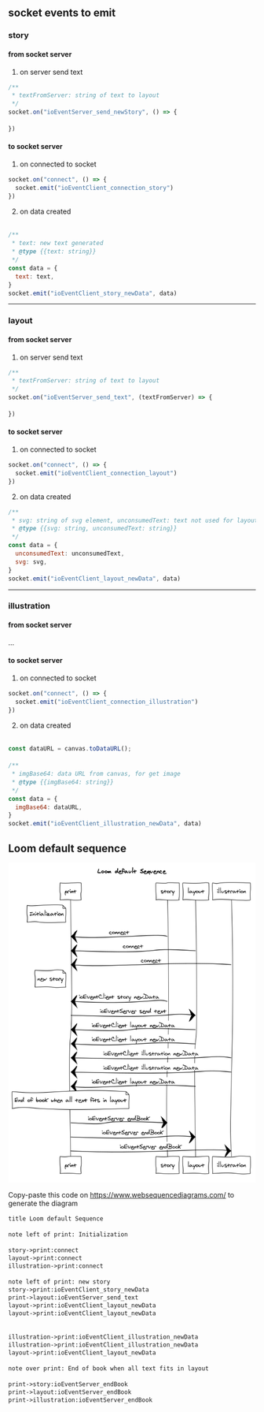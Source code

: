 
## socket events to emit

### story

#### from socket server

1. on server send text
```javascript
/**
 * textFromServer: string of text to layout
 */
socket.on("ioEventServer_send_newStory", () => {
  
})
```

#### to socket server

1. on connected to socket
```javascript
socket.on("connect", () => {
  socket.emit("ioEventClient_connection_story")
})
```

2. on data created
```javascript

/**
 * text: new text generated
 * @type {{text: string}}
 */
const data = {
  text: text,
}    
socket.emit("ioEventClient_story_newData", data)
```

-------------------------

### layout

#### from socket server

1. on server send text
```javascript
/**
 * textFromServer: string of text to layout
 */
socket.on("ioEventServer_send_text", (textFromServer) => {
  
})
```

#### to socket server
1. on connected to socket
```javascript
socket.on("connect", () => {
  socket.emit("ioEventClient_connection_layout")
})
```

2. on data created
```javascript
/**
 * svg: string of svg element, unconsumedText: text not used for layout
 * @type {{svg: string, unconsumedText: string}}
 */
const data = {
  unconsumedText: unconsumedText,
  svg: svg,
}    
socket.emit("ioEventClient_layout_newData", data)
```

-------------------------

### illustration

#### from socket server

…

#### to socket server
1. on connected to socket
```javascript
socket.on("connect", () => {
  socket.emit("ioEventClient_connection_illustration")
})
```

2. on data created
```javascript

const dataURL = canvas.toDataURL(); 

/**
 * imgBase64: data URL from canvas, for get image
 * @type {{imgBase64: string}}
 */
const data = {
  imgBase64: dataURL,
}    
socket.emit("ioEventClient_illustration_newData", data)
```

## Loom default sequence

![](img/LoomDefaultSequence.png)

Copy-paste this code on https://www.websequencediagrams.com/ to generate the diagram


```
title Loom default Sequence

note left of print: Initialization

story->print:connect
layout->print:connect
illustration->print:connect

note left of print: new story
story->print:ioEventClient_story_newData
print->layout:ioEventServer_send_text
layout->print:ioEventClient_layout_newData
layout->print:ioEventClient_layout_newData


illustration->print:ioEventClient_illustration_newData
illustration->print:ioEventClient_illustration_newData
layout->print:ioEventClient_layout_newData

note over print: End of book when all text fits in layout

print->story:ioEventServer_endBook
print->layout:ioEventServer_endBook
print->illustration:ioEventServer_endBook
```
